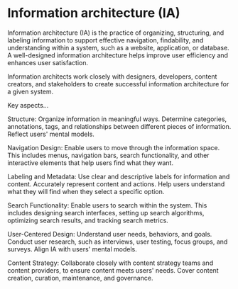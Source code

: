 # Information architecture (IA)

Information architecture (IA) is the practice of organizing, structuring, and labeling information to support effective navigation, findability, and understanding within a system, such as a website, application, or database. A well-designed information architecture helps improve user efficiency and enhances user satisfaction.

Information architects work closely with designers, developers, content creators, and stakeholders to create successful information architecture for a given system.

Key aspects…

Structure: Organize information in meaningful ways. Determine categories, annotations, tags, and relationships between different pieces of information. Reflect users' mental models.

Navigation Design: Enable users to move through the information space. This includes menus, navigation bars, search functionality, and other interactive elements that help users find what they want.

Labeling and Metadata: Use clear and descriptive labels for information and content. Accurately represent content and actions. Help users understand what they will find when they select a specific option.

Search Functionality: Enable users to search within the system. This includes designing search interfaces, setting up search algorithms, optimizing search results, and tracking search metrics.

User-Centered Design: Understand user needs, behaviors, and goals. Conduct user research, such as interviews, user testing, focus groups, and surveys. Align IA with users' mental models.

Content Strategy: Collaborate closely with content strategy teams and content providers, to ensure content meets users' needs. Cover content creation, curation, maintenance, and governance.
